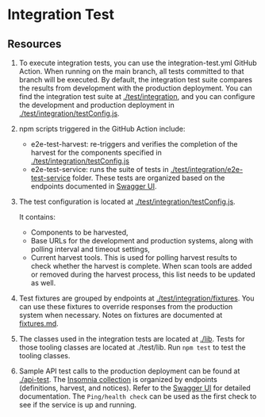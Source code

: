 # Integration Test

## Resources

1. To execute integration tests, you can use the integration-test.yml GitHub Action. When running on the main branch, all tests committed to that branch will be executed. By default, the integration test suite compares the results from development with the production deployment. You can find the integration test suite at [./test/integration](./test/integration), and you can configure the development and production deployment in [./test/integration/testConfig.js](./test/integration/testConfig.js).
1. npm scripts triggered in the GitHub Action include:

   - e2e-test-harvest: re-triggers and verifies the completion of the harvest for the components specified in [./test/integration/testConfig.js](./test/integration/testConfig.js)
   - e2e-test-service: runs the suite of tests in [./test/integration/e2e-test-service](./test/integration/e2e-test-service) folder. These tests are organized based on the endpoints documented in [Swagger UI](https://api.clearlydefined.io/api-docs/#/).

1. The test configuration is located at [./test/integration/testConfig.js](./test/integration/testConfig.js).

   It contains:

   - Components to be harvested,
   - Base URLs for the development and production systems, along with polling interval and timeout settings,
   - Current harvest tools. This is used for polling harvest results to check whether the harvest is complete. When scan tools are added or removed during the harvest process, this list needs to be updated as well.

1. Test fixtures are grouped by endpoints at [./test/integration/fixtures](./test/integration/fixtures). You can use these fixtures to override responses from the production system when necessary. Notes on fixtures are documented at [fixtures.md](./fixtures.md).
1. The classes used in the integration tests are located at [./lib](./lib). Tests for those tooling classes are located at ./test/lib. Run `npm test` to test the tooling classes.
1. Sample API test calls to the production deployment can be found at [./api-test](./api-test). The [Insomnia collection](./api-test/clearlydefined_prod_api_test_insomnia_collection.json) is organized by endpoints (definitions, harvest, and notices). Refer to the [Swagger UI](https://api.clearlydefined.io/api-docs/#/) for detailed documentation. The `Ping/health check` can be used as the first check to see if the service is up and running.
